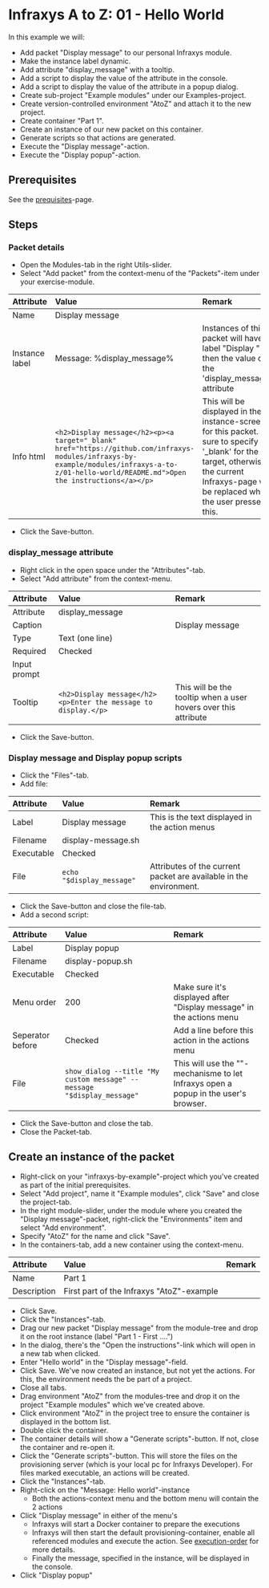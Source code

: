 # Infraxys A to Z: 01 - Hello World

In this example we will:
- Add packet "Display message" to our personal Infraxys module.
- Make the instance label dynamic.
- Add attribute "display_message" with a tooltip.
- Add a script to display the value of the attribute in the console.
- Add a script to display the value of the attribute in a popup dialog.
- Create sub-project "Example modules" under our Examples-project.
- Create version-controlled environment "AtoZ" and attach it to the new project.
- Create container "Part 1".
- Create an instance of our new packet on this container.
- Generate scripts so that actions are generated.
- Execute the "Display message"-action.
- Execute the "Display popup"-action.
   
## Prerequisites

See the [prequisites](../../../prerequisites.md)-page.

## Steps

### Packet details

- Open the Modules-tab in the right Utils-slider.
- Select "Add packet" from the context-menu of the "Packets"-item under your exercise-module.

| Attribute | Value | Remark |
| :-------- | :---- | :----- |
| Name | Display message | |
| Instance label | Message: %display_message% | Instances of this packet will have a label "Display " and then the value of the 'display_message'-attribute |
| Info html | ```<h2>Display message</h2><p><a target="_blank" href="https://github.com/infraxys-modules/infraxys-by-example/modules/infraxys-a-to-z/01-hello-world/README.md">Open the instructions</a></p>``` | This will be displayed in the instance-screens for this packet. Be sure to specify '_blank' for the target, otherwise the current Infraxys-page will be replaced when the user presses this. |

- Click the Save-button.

### display_message attribute

- Right click in the open space under the "Attributes"-tab.
- Select "Add attribute" from the context-menu.

| Attribute | Value | Remark |
| :-------- | :---- | :----- |
| Attribute | display_message | |
| Caption | | Display message | |
| Type | Text (one line) | |
| Required | Checked | |
| Input prompt | <Enter a message here> | |
| Tooltip | ```<h2>Display message</h2><p>Enter the message to display.</p>``` | This will be the tooltip when a user hovers over this attribute |

- Click the Save-button.

### Display message and Display popup scripts

- Click the "Files"-tab.
- Add file:


| Attribute | Value | Remark |
| :-------- | :---- | :----- |
| Label | Display message | This is the text displayed in the action menus |
| Filename | display-message.sh | |
| Executable | Checked | |
| File | `echo "$display_message"` | Attributes of the current packet are available in the environment. |

- Click the Save-button and close the file-tab.
- Add a second script:

| Attribute | Value | Remark |
| :-------- | :---- | :----- |
| Label | Display popup |  |
| Filename | display-popup.sh | |
| Executable | Checked | |
| Menu order | 200 | Make sure it's displayed after "Display message" in the actions menu |
| Seperator before | Checked | Add a line before this action in the actions menu |
| File | `show_dialog --title "My custom message" --message "$display_message"` | This will use the "<FEEDBACK>"-mechanisme to let Infraxys open a popup in the user's browser. |

- Click the Save-button and close the tab.
- Close the Packet-tab.

## Create an instance of the packet

- Right-click on your "infraxys-by-example"-project which you've created as part of the initial prerequisites.
- Select "Add project", name it "Example modules", click "Save" and close the project-tab.
- In the right module-slider, under the module where you created the "Display message"-packet, right-click the "Environments" item and select "Add environment".
- Specify "AtoZ" for the name and click "Save".
- In the containers-tab, add a new container using the context-menu.

| Attribute | Value | Remark |
| :-------- | :---- | :----- |
| Name | Part 1 |  |
| Description | First part of the Infraxys "AtoZ"-example | |

- Click Save.
- Click the "Instances"-tab.
- Drag our new packet "Display message" from the module-tree and drop it on the root instance (label "Part 1 - First ....")
- In the dialog, there's the "Open the instructions"-link which will open in a new tab when clicked.
- Enter "Hello world" in the "Display message"-field.
- Click Save. We've now created an instance, but not yet the actions. For this, the environment needs the be part of a project.
- Close all tabs.
- Drag environment "AtoZ" from the modules-tree and drop it on the project "Example modules" which we've created above.
- Click environment "AtoZ" in the project tree to ensure the container is displayed in the bottom list.
- Double click the container.
- The container details will show a "Generate scripts"-button. If not, close the container and re-open it.
- Click the "Generate scripts"-button. This will store the files on the provisioning server (which is your local pc for Infraxys Developer). For files marked executable, an actions will be created.
- Click the "Instances"-tab.
- Right-click on the "Message: Hello world"-instance
    - Both the actions-context menu and the bottom menu will contain the 2 actions
- Click "Display message" in either of the menu's
    - Infraxys will start a Docker container to prepare the executions
    - Infraxys will then start the default provisioning-container, enable all referenced modules and execute the action. See [execution-order](https://infraxys.io/topics/execution-order/) for more details.
    - Finally the message, specified in the instance, will be displayed in the console.
- Click "Display popup"

